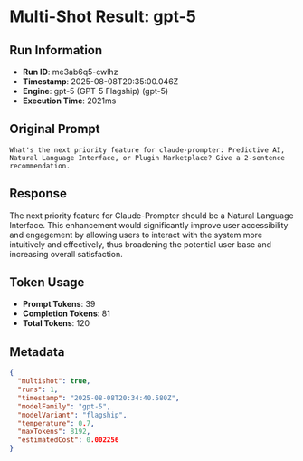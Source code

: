 # Multi-Shot Result: gpt-5

## Run Information
- **Run ID**: me3ab6q5-cwlhz
- **Timestamp**: 2025-08-08T20:35:00.046Z
- **Engine**: gpt-5 (GPT-5 Flagship) (gpt-5)
- **Execution Time**: 2021ms

## Original Prompt
```
What's the next priority feature for claude-prompter: Predictive AI, Natural Language Interface, or Plugin Marketplace? Give a 2-sentence recommendation.
```

## Response
The next priority feature for Claude-Prompter should be a Natural Language Interface. This enhancement would significantly improve user accessibility and engagement by allowing users to interact with the system more intuitively and effectively, thus broadening the potential user base and increasing overall satisfaction.


## Token Usage
- **Prompt Tokens**: 39
- **Completion Tokens**: 81
- **Total Tokens**: 120


## Metadata
```json
{
  "multishot": true,
  "runs": 1,
  "timestamp": "2025-08-08T20:34:40.580Z",
  "modelFamily": "gpt-5",
  "modelVariant": "flagship",
  "temperature": 0.7,
  "maxTokens": 8192,
  "estimatedCost": 0.002256
}
```
